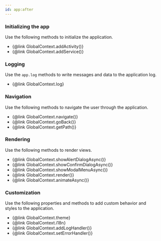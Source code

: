 ```yaml
---
id: app:after
---
```


### Initializing the app

Use the following methods to initialize the application.

- {@link GlobalContext.addActivity()}
- {@link GlobalContext.addService()}

### Logging

Use the `app.log` methods to write messages and data to the application log.

- {@link GlobalContext.log}

### Navigation

Use the following methods to navigate the user through the application.

- {@link GlobalContext.navigate()}
- {@link GlobalContext.goBack()}
- {@link GlobalContext.getPath()}

### Rendering

Use the following methods to render views.

- {@link GlobalContext.showAlertDialogAsync()}
- {@link GlobalContext.showConfirmDialogAsync()}
- {@link GlobalContext.showModalMenuAsync()}
- {@link GlobalContext.render()}
- {@link GlobalContext.animateAsync()}

### Customization

Use the following properties and methods to add custom behavior and styles to the application.

- {@link GlobalContext.theme}
- {@link GlobalContext.i18n}
- {@link GlobalContext.addLogHandler()}
- {@link GlobalContext.setErrorHandler()}
